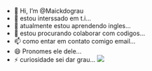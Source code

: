 - 👋 Hi, I’m @Maickdograu
- 👀 estou interssado em t.i...
- 🌱 atualmente estou aprendendo ingles...
- 💞️ estou procurando colaborar  com codigos...
- 📫 como entar em contato comigo email...
- 😄 Pronomes ele dele...
- ⚡ curiosidade sei dar grau...
![](https://media1.tenor.com/m/-5vNnNl9DtsAAAAC/grau-vl.gif)
<!---
Maickdograu/Maickdograu is a ✨ special ✨ repository because its `README.md` (this file) appears on your GitHub profile.
You can click the Preview link to take a look at your changes.
--->
